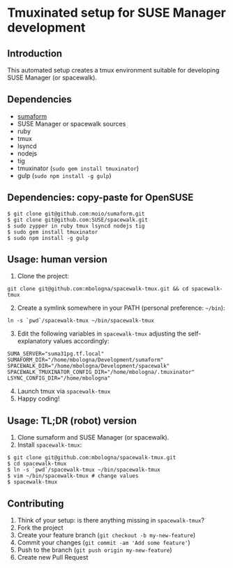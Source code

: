 # Tmuxinated setup for SUSE Manager development

## Introduction

This automated setup creates a tmux environment suitable for developing SUSE Manager (or spacewalk).

## Dependencies

* [sumaform](https://github.com/moio/sumaform)
* SUSE Manager or spacewalk sources
* ruby
* tmux
* lsyncd
* nodejs
* tig
* tmuxinator (`sudo gem install tmuxinator`)
* gulp (`sudo npm install -g gulp`)

## Dependencies: copy-paste for OpenSUSE

```
$ git clone git@github.com:moio/sumaform.git
$ git clone git@github.com:SUSE/spacewalk.git
$ sudo zypper in ruby tmux lsyncd nodejs tig
$ sudo gem install tmuxinator
$ sudo npm install -g gulp
```

## Usage: human version

1. Clone the project:
  ```
  git clone git@github.com:mbologna/spacewalk-tmux.git && cd spacewalk-tmux
  ```
2. Create a symlink somewhere in your PATH (personal preference: `~/bin`):
  ```
  ln -s `pwd`/spacewalk-tmux ~/bin/spacewalk-tmux
  ```
3. Edit the following variables in `spacewalk-tmux` adjusting the self-explanatory values accordingly:
  ```
  SUMA_SERVER="suma31pg.tf.local"
  SUMAFORM_DIR="/home/mbologna/Development/sumaform"
  SPACEWALK_DIR="/home/mbologna/Development/spacewalk"
  SPACEWALK_TMUXINATOR_CONFIG_DIR="/home/mbologna/.tmuxinator"
  LSYNC_CONFIG_DIR="/home/mbologna"
  ```
4. Launch tmux via `spacewalk-tmux`
5. Happy coding!

## Usage: TL;DR (robot) version

1. Clone sumaform and SUSE Manager (or spacewalk).
2. Install `spacewalk-tmux`:
  ```
  $ git clone git@github.com:mbologna/spacewalk-tmux.git
  $ cd spacewalk-tmux
  $ ln -s `pwd`/spacewalk-tmux ~/bin/spacewalk-tmux
  $ vim ~/bin/spacewalk-tmux # change values
  $ spacewalk-tmux
  ```

## Contributing

1. Think of your setup: is there anything missing in `spacewalk-tmux`?
2. Fork the project
3. Create your feature branch (`git checkout -b my-new-feature`)
4. Commit your changes (`git commit -am 'Add some feature'`)
5. Push to the branch (`git push origin my-new-feature`)
6. Create new Pull Request
